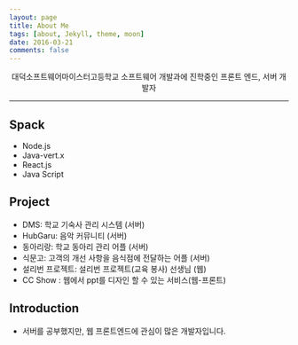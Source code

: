 ```yaml
---
layout: page
title: About Me
tags: [about, Jekyll, theme, moon]
date: 2016-03-21
comments: false
---
```

    
<center>대덕소프트웨어마이스터고등학교 소프트웨어 개발과에 진학중인 프론트 엔드, 서버 개발자</center>
<hr>

## Spack
* Node.js
* Java-vert.x
* React.js
* Java Script

## Project
* DMS: 학교 기숙사 관리 시스템 (서버)
* HubGaru: 음악 커뮤니티 (서버)
* 동아리랑: 학교 동아리 관리 어플 (서버)
* 식문고: 고객의 개선 사항을 음식점에 전달하는 어플 (서버)
* 설리번 프로젝트: 설리번 프로젝트(교육 봉사) 선생님 (웹)
* CC Show : 웹에서 ppt를 디자인 할 수 있는 서비스(웹-프론트)

## Introduction
* 서버를 공부했지만, 웹 프론트엔드에 관심이 많은 개발자입니다.
